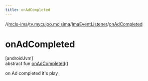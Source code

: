 ```yaml
---
title: onAdCompleted
---
```

//[mcls-ima](../../../index.html)/[tv.mycujoo.mclsima](../index.html)/[ImaEventListener](index.html)/[onAdCompleted](on-ad-completed.html)



# onAdCompleted



[androidJvm]\
abstract fun [onAdCompleted](on-ad-completed.html)()



on Ad completed it's play




